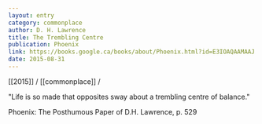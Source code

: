 ```yaml
---
layout: entry
category: commonplace
author: D. H. Lawrence
title: The Trembling Centre
publication: Phoenix
link: https://books.google.ca/books/about/Phoenix.html?id=E3IOAQAAMAAJ
date: 2015-08-31
---
```


[[2015]] / [[commonplace]] / 

"Life is so made that opposites sway about a trembling centre of balance."

Phoenix: The Posthumous Paper of D.H. Lawrence, p. 529